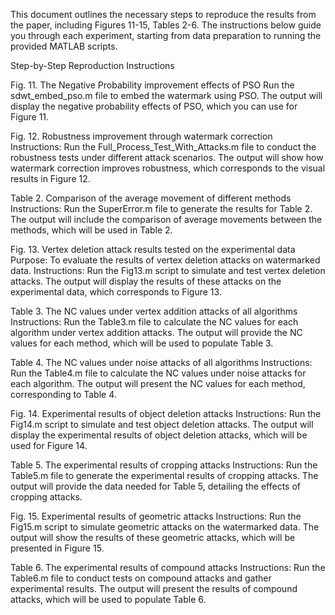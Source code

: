 This document outlines the necessary steps to reproduce the results from the paper, including Figures 11-15, Tables 2-6. 
The instructions below guide you through each experiment, starting from data preparation to running the provided MATLAB scripts.

Step-by-Step Reproduction Instructions

Fig. 11. The Negative Probability improvement effects of PSO
  Run the sdwt_embed_pso.m file to embed the watermark using PSO.
  The output will display the negative probability effects of PSO, which you can use for Figure 11.

Fig. 12. Robustness improvement through watermark correction
  Instructions:
  Run the Full_Process_Test_With_Attacks.m file to conduct the robustness tests under different attack scenarios.
  The output will show how watermark correction improves robustness, which corresponds to the visual results in Figure 12.

Table 2. Comparison of the average movement of different methods
  Instructions:
  Run the SuperError.m file to generate the results for Table 2.
  The output will include the comparison of average movements between the methods, which will be used in Table 2.

Fig. 13. Vertex deletion attack results tested on the experimental data
  Purpose: To evaluate the results of vertex deletion attacks on watermarked data.
  Instructions:
  Run the Fig13.m script to simulate and test vertex deletion attacks.
  The output will display the results of these attacks on the experimental data, which corresponds to Figure 13.

Table 3. The NC values under vertex addition attacks of all algorithms
  Instructions:
  Run the Table3.m file to calculate the NC values for each algorithm under vertex addition attacks.
  The output will provide the NC values for each method, which will be used to populate Table 3.

Table 4. The NC values under noise attacks of all algorithms
  Instructions:
  Run the Table4.m file to calculate the NC values under noise attacks for each algorithm.
  The output will present the NC values for each method, corresponding to Table 4.

Fig. 14. Experimental results of object deletion attacks
  Instructions:
  Run the Fig14.m script to simulate and test object deletion attacks.
  The output will display the experimental results of object deletion attacks, which will be used for Figure 14.

Table 5. The experimental results of cropping attacks
  Instructions:
  Run the Table5.m file to generate the experimental results of cropping attacks.
  The output will provide the data needed for Table 5, detailing the effects of cropping attacks.

Fig. 15. Experimental results of geometric attacks
  Instructions:
  Run the Fig15.m script to simulate geometric attacks on the watermarked data.
  The output will show the results of these geometric attacks, which will be presented in Figure 15.

Table 6. The experimental results of compound attacks
  Instructions:
  Run the Table6.m file to conduct tests on compound attacks and gather experimental results.
  The output will present the results of compound attacks, which will be used to populate Table 6.

